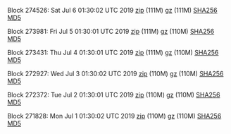 Block 274526: Sat Jul  6 01:30:02 UTC 2019 [zip](https://files.01coin.io/mainnet/2019-07-06/bootstrap.dat.zip) (111M) [gz](https://files.01coin.io/mainnet/2019-07-06/bootstrap.dat.tar.gz) (111M) [SHA256](https://files.01coin.io/mainnet/2019-07-06/sha256.txt) [MD5](https://files.01coin.io/mainnet/2019-07-06/md5.txt)

Block 273981: Fri Jul  5 01:30:01 UTC 2019 [zip](https://files.01coin.io/mainnet/2019-07-05/bootstrap.dat.zip) (111M) [gz](https://files.01coin.io/mainnet/2019-07-05/bootstrap.dat.tar.gz) (110M) [SHA256](https://files.01coin.io/mainnet/2019-07-05/sha256.txt) [MD5](https://files.01coin.io/mainnet/2019-07-05/md5.txt)

Block 273431: Thu Jul  4 01:30:01 UTC 2019 [zip](https://files.01coin.io/mainnet/2019-07-04/bootstrap.dat.zip) (111M) [gz](https://files.01coin.io/mainnet/2019-07-04/bootstrap.dat.tar.gz) (110M) [SHA256](https://files.01coin.io/mainnet/2019-07-04/sha256.txt) [MD5](https://files.01coin.io/mainnet/2019-07-04/md5.txt)

Block 272927: Wed Jul  3 01:30:02 UTC 2019 [zip](https://files.01coin.io/mainnet/2019-07-03/bootstrap.dat.zip) (110M) [gz](https://files.01coin.io/mainnet/2019-07-03/bootstrap.dat.tar.gz) (110M) [SHA256](https://files.01coin.io/mainnet/2019-07-03/sha256.txt) [MD5](https://files.01coin.io/mainnet/2019-07-03/md5.txt)

Block 272372: Tue Jul  2 01:30:01 UTC 2019 [zip](https://files.01coin.io/mainnet/2019-07-02/bootstrap.dat.zip) (110M) [gz](https://files.01coin.io/mainnet/2019-07-02/bootstrap.dat.tar.gz) (110M) [SHA256](https://files.01coin.io/mainnet/2019-07-02/sha256.txt) [MD5](https://files.01coin.io/mainnet/2019-07-02/md5.txt)

Block 271828: Mon Jul  1 01:30:02 UTC 2019 [zip](https://files.01coin.io/mainnet/2019-07-01/bootstrap.dat.zip) (110M) [gz](https://files.01coin.io/mainnet/2019-07-01/bootstrap.dat.tar.gz) (110M) [SHA256](https://files.01coin.io/mainnet/2019-07-01/sha256.txt) [MD5](https://files.01coin.io/mainnet/2019-07-01/md5.txt)
